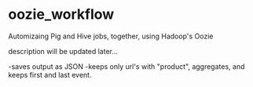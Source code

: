 # oozie_workflow
Automizaing Pig and Hive jobs, together, using Hadoop's Oozie



description will be updated later...


-saves output as JSON
-keeps only url's with "product", aggregates, and keeps first and last event.
